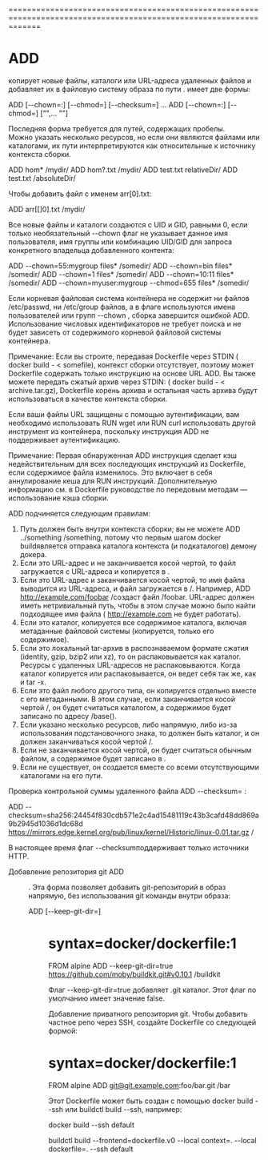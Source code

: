 ===================================================================================================================
# ADD 
копирует новые файлы, каталоги или URL-адреса удаленных файлов <src> и добавляет их в файловую систему образа по пути <dest>.
имеет две формы:

  ADD [--chown=<user>:<group>] [--chmod=<perms>] [--checksum=<checksum>] <src>... <dest>
  ADD [--chown=<user>:<group>] [--chmod=<perms>] ["<src>",... "<dest>"]
  
  Последняя форма требуется для путей, содержащих пробелы.  
  Можно указать несколько <src> ресурсов, но если они являются файлами или каталогами, их пути интерпретируются как относительные к источнику контекста сборки.
  
ADD hom* /mydir/
ADD hom?.txt /mydir/
ADD test.txt relativeDir/
ADD test.txt /absoluteDir/

  Чтобы добавить файл с именем arr[0].txt:

ADD arr[[]0].txt /mydir/

  Все новые файлы и каталоги создаются с UID и GID, равными 0, если только необязательный --chown флаг не указывает данное имя пользователя, имя группы или комбинацию UID/GID для запроса конкретного владельца добавленного контента:

ADD --chown=55:mygroup files* /somedir/
ADD --chown=bin files* /somedir/
ADD --chown=1 files* /somedir/
ADD --chown=10:11 files* /somedir/
ADD --chown=myuser:mygroup --chmod=655 files* /somedir/

  Если корневая файловая система контейнера не содержит ни файлов /etc/passwd, ни /etc/group файлов, а в флаге используются имена пользователей или групп --chown , сборка завершится ошибкой ADD. Использование числовых идентификаторов не требует поиска и не будет зависеть от содержимого корневой файловой системы контейнера.

  Примечание:
  Если вы строите, передавая Dockerfile через STDIN ( docker build - < somefile), контекст сборки отсутствует, поэтому может Dockerfile содержать только инструкцию на основе URL ADD. Вы также можете передать сжатый архив через STDIN: ( docker build - < archive.tar.gz), Dockerfile корень архива и остальная часть архива будут использоваться в качестве контекста сборки.

  Если ваши файлы URL защищены с помощью аутентификации, вам необходимо использовать RUN wget или RUN curl использовать другой инструмент из контейнера, поскольку инструкция ADD не поддерживает аутентификацию.

  Примечание:
  Первая обнаруженная ADD инструкция сделает кэш недействительным для всех последующих инструкций из Dockerfile, если содержимое файла <src> изменилось. Это включает в себя аннулирование кеша для RUN инструкций. Дополнительную информацию см. в Dockerfile руководстве по передовым методам — использование кэша сборки.

  ADD подчиняется следующим правилам:
 1. Путь <src> должен быть внутри контекста сборки; вы не можете ADD ../something /something, потому что первым шагом docker buildявляется отправка каталога контекста (и подкаталогов) демону докера.
 2. Если <src> это URL-адрес и <dest> не заканчивается косой чертой, то файл загружается с URL-адреса и копируется в <dest>.
 3. Если <src> это URL-адрес и <dest> заканчивается косой чертой, то имя файла выводится из URL-адреса, и файл загружается в <dest>/<filename>. Например, ADD http://example.com/foobar /создаст файл /foobar. URL-адрес должен иметь нетривиальный путь, чтобы в этом случае можно было найти подходящее имя файла ( http://example.com не будет работать).
 4. Если <src> это каталог, копируется все содержимое каталога, включая метаданные файловой системы (копируется, только его содержимое).
 5. Если <src> это локальный tar-архив в распознаваемом формате сжатия (identity, gzip, bzip2 или xz), то он распаковывается как каталог. Ресурсы с удаленных URL-адресов не распаковываются. Когда каталог копируется или распаковывается, он ведет себя так же, как и tar -x.
 6. Если <src> это файл любого другого типа, он копируется отдельно вместе с его метаданными. В этом случае, если <dest> заканчивается косой чертой /, он будет считаться каталогом, а содержимое <src> будет записано по адресу <dest>/base(<src>).
 7. Если указано несколько <src> ресурсов, либо напрямую, либо из-за использования подстановочного знака, то <dest> должен быть каталог, и он должен заканчиваться косой чертой /.
 8. Если <dest> не заканчивается косой чертой, он будет считаться обычным файлом, а содержимое <src> будет записано в <dest>.
 9. Если <dest> не существует, он создается вместе со всеми отсутствующими каталогами на его пути.

  Проверка контрольной суммы удаленного файла ADD --checksum=<checksum> <http src> <dest>:

ADD --checksum=sha256:24454f830cdb571e2c4ad15481119c43b3cafd48dd869a9b2945d1036d1dc68d https://mirrors.edge.kernel.org/pub/linux/kernel/Historic/linux-0.01.tar.gz /

  В настоящее время флаг --checksumподдерживает только источники HTTP.

  Добавление репозитория git ADD <git ref> <dir>. Эта форма позволяет добавить git-репозиторий в образ напрямую, без использования git команды внутри образа:

ADD [--keep-git-dir=<boolean>] <git ref> <dir>

# syntax=docker/dockerfile:1
FROM alpine
ADD --keep-git-dir=true https://github.com/moby/buildkit.git#v0.10.1 /buildkit

  Флаг --keep-git-dir=true добавляет .git каталог. Этот флаг по умолчанию имеет значение false.

  Добавление приватного репозитория git. Чтобы добавить частное репо через SSH, создайте Dockerfile со следующей формой:

# syntax=docker/dockerfile:1
FROM alpine
ADD git@git.example.com:foo/bar.git /bar

  Этот Dockerfile может быть создан с помощью docker build --ssh или buildctl build --ssh, например:

docker build --ssh default

buildctl build --frontend=dockerfile.v0 --local context=. --local dockerfile=. --ssh default

